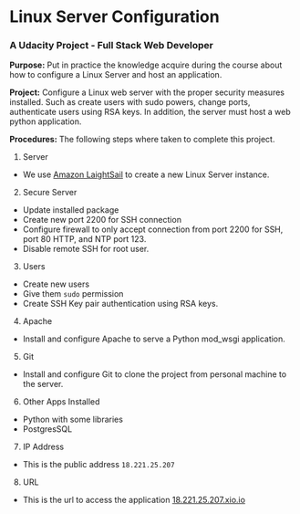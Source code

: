 # Linux Server Configuration
### A Udacity Project - Full Stack Web Developer
**Purpose:**
Put in practice the knowledge acquire during the course about how to configure a Linux Server and host an application.

**Project:**
Configure a Linux web server with the proper security measures installed. Such as create users with sudo powers, change ports, authenticate users using RSA keys. In addition, the server must host a web python application.

**Procedures:** The following steps where taken to complete this project.
1. Server
 * We use [Amazon LaightSail](https://lightsail.aws.amazon.com/) to create a new Linux Server instance.
2. Secure Server
 * Update installed package
 * Create new port 2200 for SSH connection
 * Configure firewall to only accept connection from port 2200 for SSH, port 80 HTTP, and NTP port 123.
 * Disable remote SSH for root user.
3. Users
 * Create new users
 * Give them `sudo` permission
 * Create SSH Key pair authentication using RSA keys.
4. Apache
 * Install and configure Apache to serve a Python mod_wsgi application.
5. Git
 * Install and configure Git to clone the project from personal machine to the server.
6. Other Apps Installed
 * Python with some libraries
 * PostgresSQL
7. IP Address
 * This is the public address `18.221.25.207`
8. URL
 * This is the url to access the application [18.221.25.207.xio.io](18.221.25.207.xio.io)
